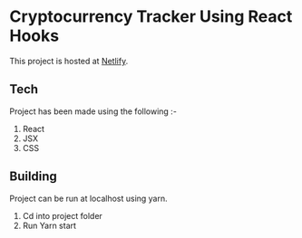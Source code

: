 # Cryptocurrency Tracker Using React Hooks 

This project is hosted at [Netlify](https://cryptracker.netlify.app/).

## Tech
Project has been made using the following :-
1. React
2. JSX
3. CSS 

## Building 
Project can be run at localhost using yarn.
1. Cd into project folder
2. Run Yarn start



